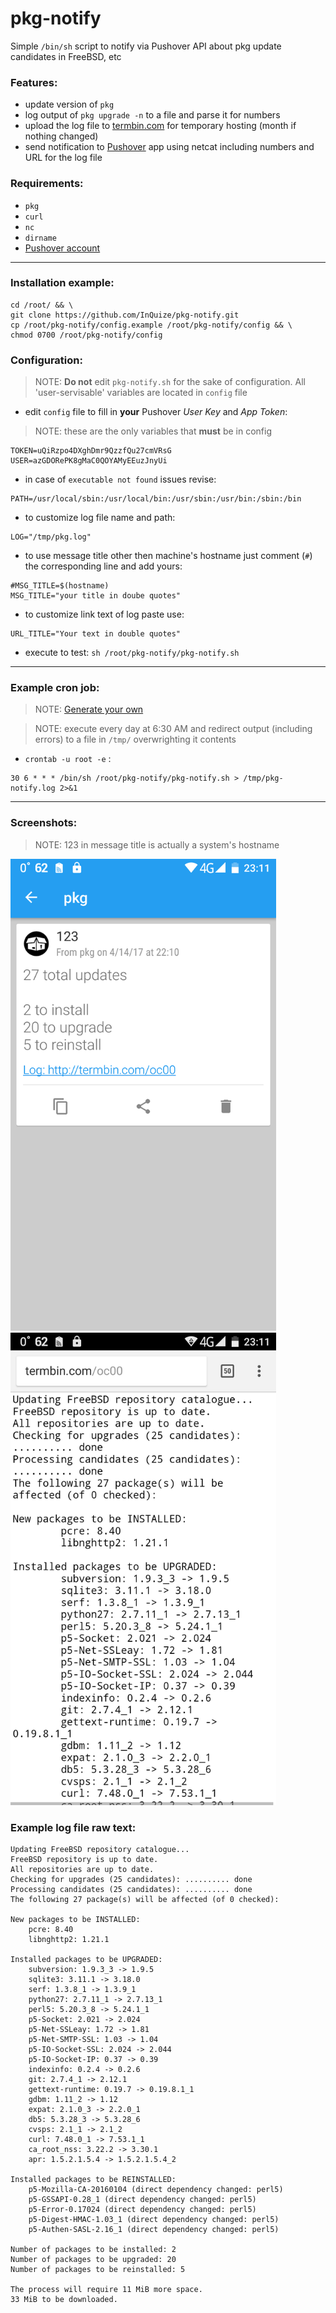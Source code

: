 # **pkg-notify**

Simple `/bin/sh` script to notify via Pushover API about pkg update candidates in FreeBSD, etc

### Features:

- update version of `pkg`
- log output of `pkg upgrade -n` to a file and parse it for numbers
- upload the log file to [termbin.com](http://termbin.com) for temporary hosting (month if nothing changed)
- send notification to [Pushover](https://pushover.net) app using netcat including numbers and URL for the log file

### Requirements:

- `pkg`
- `curl`
- `nc`
- `dirname`
- [Pushover account](https://pushover.net/login)

---

### Installation example:

```
cd /root/ && \
git clone https://github.com/InQuize/pkg-notify.git
cp /root/pkg-notify/config.example /root/pkg-notify/config && \
chmod 0700 /root/pkg-notify/config
```

### Configuration:

>NOTE: **Do not** edit `pkg-notify.sh` for the sake of configuration. All 'user-servisable' variables are 
located in `config` file

- edit `config` file to fill in **your** Pushover _User Key_ and _App Token_:

>NOTE: these are the only variables that **must** be in config

```
TOKEN=uQiRzpo4DXghDmr9QzzfQu27cmVRsG
USER=azGDORePK8gMaC0QOYAMyEEuzJnyUi
```

- in case of `executable not found` issues revise:

```
PATH=/usr/local/sbin:/usr/local/bin:/usr/sbin:/usr/bin:/sbin:/bin
```

- to customize log file name and path:

```
LOG="/tmp/pkg.log"
```

- to use message title other then machine's hostname just comment (`#`) the corresponding line and add yours:

```
#MSG_TITLE=$(hostname)
MSG_TITLE="your title in doube quotes"
```

- to customize link text of log paste use:

```
URL_TITLE="Your text in double quotes"
```

- execute to test: `sh /root/pkg-notify/pkg-notify.sh`

---

### Example cron job:

>NOTE: [Generate your own](http://crontab-generator.org/)

>NOTE: execute every day at 6:30 AM and redirect output (including errors) to a file in `/tmp/` overwrighting it contents

- `crontab -u root -e` :

```
30 6 * * * /bin/sh /root/pkg-notify/pkg-notify.sh > /tmp/pkg-notify.log 2>&1
```

---

### Screenshots:

>NOTE: 123 in message title is actually a system's hostname

<img src="https://raw.githubusercontent.com/InQuize/img/master/repos/pkg-notify/pushover-msg.png" width="425" /> <img src="https://raw.githubusercontent.com/InQuize/img/master/repos/pkg-notify/termbin-paste.png" width="425" />

### Example log file raw text:

```
Updating FreeBSD repository catalogue...
FreeBSD repository is up to date.
All repositories are up to date.
Checking for upgrades (25 candidates): .......... done
Processing candidates (25 candidates): .......... done
The following 27 package(s) will be affected (of 0 checked):

New packages to be INSTALLED:
	pcre: 8.40
	libnghttp2: 1.21.1

Installed packages to be UPGRADED:
	subversion: 1.9.3_3 -> 1.9.5
	sqlite3: 3.11.1 -> 3.18.0
	serf: 1.3.8_1 -> 1.3.9_1
	python27: 2.7.11_1 -> 2.7.13_1
	perl5: 5.20.3_8 -> 5.24.1_1
	p5-Socket: 2.021 -> 2.024
	p5-Net-SSLeay: 1.72 -> 1.81
	p5-Net-SMTP-SSL: 1.03 -> 1.04
	p5-IO-Socket-SSL: 2.024 -> 2.044
	p5-IO-Socket-IP: 0.37 -> 0.39
	indexinfo: 0.2.4 -> 0.2.6
	git: 2.7.4_1 -> 2.12.1
	gettext-runtime: 0.19.7 -> 0.19.8.1_1
	gdbm: 1.11_2 -> 1.12
	expat: 2.1.0_3 -> 2.2.0_1
	db5: 5.3.28_3 -> 5.3.28_6
	cvsps: 2.1_1 -> 2.1_2
	curl: 7.48.0_1 -> 7.53.1_1
	ca_root_nss: 3.22.2 -> 3.30.1
	apr: 1.5.2.1.5.4 -> 1.5.2.1.5.4_2

Installed packages to be REINSTALLED:
	p5-Mozilla-CA-20160104 (direct dependency changed: perl5)
	p5-GSSAPI-0.28_1 (direct dependency changed: perl5)
	p5-Error-0.17024 (direct dependency changed: perl5)
	p5-Digest-HMAC-1.03_1 (direct dependency changed: perl5)
	p5-Authen-SASL-2.16_1 (direct dependency changed: perl5)

Number of packages to be installed: 2
Number of packages to be upgraded: 20
Number of packages to be reinstalled: 5

The process will require 11 MiB more space.
33 MiB to be downloaded.
```
